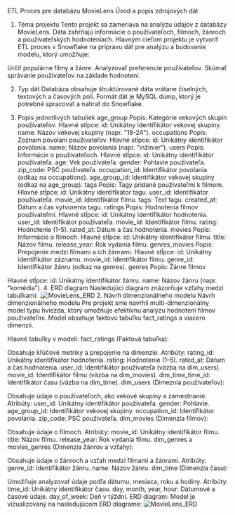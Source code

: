 ETL Proces pre databázu MovieLens
Úvod a popis zdrojových dát
1. Téma projektu
Tento projekt sa zameriava na analýzu údajov z databázy MovieLens. Dáta zahŕňajú informácie o používateľoch, filmoch, žánroch a používateľských hodnoteniach. Hlavným cieľom projektu je vytvoriť ETL proces v Snowflake na prípravu dát pre analýzu a budovanie modelu, ktorý umožňuje:

Určiť populárne filmy a žánre.
Analyzovať preferencie používateľov.
Skúmať správanie používateľov na základe hodnotení.

2. Typ dát
Databáza obsahuje štruktúrované dáta vrátane číselných, textových a časových polí. Formát dát je MySQL dump, ktorý je potrebné spracovať a nahrať do Snowflake.

3. Popis jednotlivých tabuliek
age_group
Popis: Kategórie vekových skupín používateľov.
Hlavné stĺpce:
id: Unikátny identifikátor vekovej skupiny.
name: Názov vekovej skupiny (napr. "18-24").
occupations
Popis: Zoznam povolaní používateľov.
Hlavné stĺpce:
id: Unikátny identifikátor povolania.
name: Názov povolania (napr. "inžinier").
users
Popis: Informácie o používateľoch.
Hlavné stĺpce:
id: Unikátny identifikátor používateľa.
age: Vek používateľa.
gender: Pohlavie používateľa.
zip_code: PSČ používateľa.
occupation_id: Identifikátor povolania (odkaz na occupations).
age_group_id: Identifikátor vekovej skupiny (odkaz na age_group).
tags
Popis: Tagy pridané používateľmi k filmom.
Hlavné stĺpce:
id: Unikátny identifikátor tagu.
user_id: Identifikátor používateľa.
movie_id: Identifikátor filmu.
tags: Text tagu.
created_at: Dátum a čas vytvorenia tagu.
ratings
Popis: Hodnotenia filmov používateľmi.
Hlavné stĺpce:
id: Unikátny identifikátor hodnotenia.
user_id: Identifikátor používateľa.
movie_id: Identifikátor filmu.
rating: Hodnotenie (1-5).
rated_at: Dátum a čas hodnotenia.
movies
Popis: Informácie o filmoch.
Hlavné stĺpce:
id: Unikátny identifikátor filmu.
title: Názov filmu.
release_year: Rok vydania filmu.
genres_movies
Popis: Prepojenie medzi filmami a ich žánrami.
Hlavné stĺpce:
id: Unikátny identifikátor záznamu.
movie_id: Identifikátor filmu.
genre_id: Identifikátor žánru (odkaz na genres).
genres
Popis: Žánre filmov

Hlavné stĺpce:
id: Unikátny identifikátor žánru.
name: Názov žánru (napr. "komédia").
4. ERD diagram
Nasledujúci diagram znázorňuje vzťahy medzi tabuľkami:
.![MovieLens_ERD](https://github.com/user-attachments/assets/f72dd756-0d32-460f-9cce-0944ec9721b6)
2. Návrh dimenzionálneho modelu
Návrh dimenzionálneho modelu
Pre projekt sme navrhli multi-dimenzionálny model typu hviezda, ktorý umožňuje efektívnu analýzu hodnotení filmov používateľmi. Model obsahuje faktovú tabuľku fact_ratings a viacero dimenzií.

Hlavné tabuľky v modeli:
fact_ratings (Faktová tabuľka):

Obsahuje kľúčové metriky a prepojenie na dimenzie.
Atribúty:
rating_id: Unikátny identifikátor hodnotenia.
rating: Hodnotenie (1–5).
rated_at: Dátum a čas hodnotenia.
user_id: Identifikátor používateľa (väzba na dim_users).
movie_id: Identifikátor filmu (väzba na dim_movies).
dim_time_time_id: Identifikátor času (väzba na dim_time).
dim_users (Dimeznia používateľov):

Obsahuje údaje o používateľoch, ako vekové skupiny a zamestnanie.
Atribúty:
user_id: Unikátny identifikátor používateľa.
gender: Pohlavie.
age_group_id: Identifikátor vekovej skupiny.
occupation_id: Identifikátor povolania.
zip_code: PSČ používateľa.
dim_movies (Dimenzia filmov):

Obsahuje údaje o filmoch.
Atribúty:
movie_id: Unikátny identifikátor filmu.
title: Názov filmu.
release_year: Rok vydania filmu.
dim_genres a movies_genres (Dimenzia žánrov a vzťahy):

Obsahuje údaje o žánroch a vzťah medzi filmami a žánrami.
Atribúty:
genre_id: Identifikátor žánru.
name: Názov žánru.
dim_time (Dimenzia času):

Umožňuje analyzovať údaje podľa dátumu, mesiaca, roku a hodiny.
Atribúty:
time_id: Unikátny identifikátor času.
day, month, year, hour: Dátumové a časové údaje.
day_of_week: Deň v týždni.
ERD diagram:
Model je vizualizovaný na nasledujúcom ERD diagrame:
![MovieLens_ERD](https://github.com/user-attachments/assets/abf6da26-6f44-4597-b5e7-06bca940f9a5)


